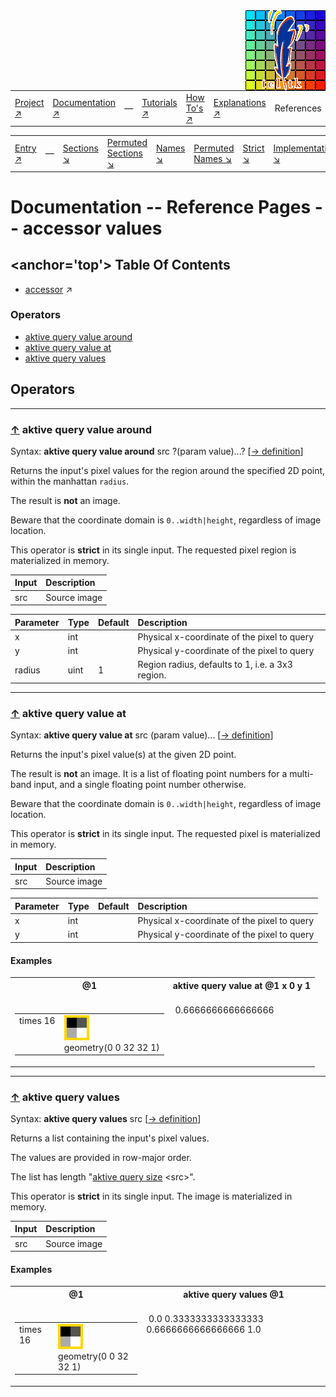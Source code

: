 <img src='../assets/aktive-logo-128.png' style='float:right;'>

||||||||
|---|---|---|---|---|---|---|
|[Project ↗](../../README.md)|[Documentation ↗](../index.md)|&mdash;|[Tutorials ↗](../tutorials.md)|[How To's ↗](../howtos.md)|[Explanations ↗](../explanations.md)|References|

|||||||||
|---|---|---|---|---|---|---|---|
|[Entry ↗](index.md)|&mdash;|[Sections ↘](bysection.md)|[Permuted Sections ↘](bypsection.md)|[Names ↘](byname.md)|[Permuted Names ↘](bypname.md)|[Strict ↘](strict.md)|[Implementations ↘](bylang.md)|

# Documentation -- Reference Pages -- accessor values

## <anchor='top'> Table Of Contents

  - [accessor](accessor.md) ↗


### Operators

 - [aktive query value around](#query_value_around)
 - [aktive query value at](#query_value_at)
 - [aktive query values](#query_values)

## Operators

---
### [↑](#top) <a name='query_value_around'></a> aktive query value around

Syntax: __aktive query value around__ src ?(param value)...? [[→ definition](../../../../file?ci=trunk&ln=320&name=etc/accessor/attributes.tcl)]

Returns the input's pixel values for the region around the specified 2D point, within the manhattan `radius`.

The result is __not__ an image.

Beware that the coordinate domain is `0..width|height`, regardless of image location.

This operator is __strict__ in its single input. The requested pixel region is materialized in memory.

|Input|Description|
|:---|:---|
|src|Source image|

|Parameter|Type|Default|Description|
|:---|:---|:---|:---|
|x|int||Physical x-coordinate of the pixel to query|
|y|int||Physical y-coordinate of the pixel to query|
|radius|uint|1|Region radius, defaults to 1, i.e. a 3x3 region.|

---
### [↑](#top) <a name='query_value_at'></a> aktive query value at

Syntax: __aktive query value at__ src (param value)... [[→ definition](../../../../file?ci=trunk&ln=290&name=etc/accessor/attributes.tcl)]

Returns the input's pixel value(s) at the given 2D point.

The result is __not__ an image. It is a list of floating point numbers for a multi-band input, and a single floating point number otherwise.

Beware that the coordinate domain is `0..width|height`, regardless of image location.

This operator is __strict__ in its single input. The requested pixel is materialized in memory.

|Input|Description|
|:---|:---|
|src|Source image|

|Parameter|Type|Default|Description|
|:---|:---|:---|:---|
|x|int||Physical x-coordinate of the pixel to query|
|y|int||Physical y-coordinate of the pixel to query|

#### <a name='query_value_at__examples'></a> Examples

<table>
<tr><th>@1
    <br>&nbsp;</th>
    <th>aktive query value at @1 x 0 y 1
    <br>&nbsp;</th></tr>
<tr><td valign='top'><table><tr><td valign='top'>times 16</td><td valign='top'><img src='example-00692.gif' alt='@1' style='border:4px solid gold'>
    <br>geometry(0 0 32 32 1)</td></tr></table></td>
    <td valign='top'>&nbsp;0.6666666666666666</td></tr>
</table>


---
### [↑](#top) <a name='query_values'></a> aktive query values

Syntax: __aktive query values__ src [[→ definition](../../../../file?ci=trunk&ln=264&name=etc/accessor/attributes.tcl)]

Returns a list containing the input's pixel values.

The values are provided in row-major order.

The list has length "[aktive query size](accessor_geometry.md#query_size) \<src\>".

This operator is __strict__ in its single input. The image is materialized in memory.

|Input|Description|
|:---|:---|
|src|Source image|

#### <a name='query_values__examples'></a> Examples

<table>
<tr><th>@1
    <br>&nbsp;</th>
    <th>aktive query values @1
    <br>&nbsp;</th></tr>
<tr><td valign='top'><table><tr><td valign='top'>times 16</td><td valign='top'><img src='example-00694.gif' alt='@1' style='border:4px solid gold'>
    <br>geometry(0 0 32 32 1)</td></tr></table></td>
    <td valign='top'>&nbsp;0.0 0.3333333333333333 0.6666666666666666 1.0</td></tr>
</table>


